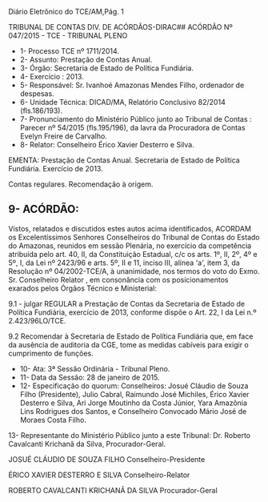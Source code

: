 Diário Eletrônico do TCE/AM,Pág. 1

TRIBUNAL DE CONTAS DIV. DE ACÓRDÃOS-DIRAC## ACÓRDÃO Nº 047/2015 - TCE - TRIBUNAL PLENO

- 1- Processo TCE nº 1711/2014.
- 2- Assunto: Prestação de Contas Anual.
- 3- Órgão: Secretaria de Estado de Política Fundiária.
- 4- Exercício : 2013.
- 5- Responsável: Sr. Ivanhoé Amazonas Mendes Filho, ordenador de despesas.
- 6- Unidade Técnica: DICAD/MA, Relatório Conclusivo 82/2014 (fls.186/193).
- 7-  Pronunciamento  do  Ministério  Público  junto  ao  Tribunal  de  Contas :  Parecer  nº 54/2015 (fls.195/196), da lavra da Procuradora de Contas Evelyn Freire de Carvalho.
- 8- Relator: Conselheiro Érico Xavier Desterro e Silva.

EMENTA: Prestação de Contas Anual. Secretaria de Estado de Política Fundiária. Exercício de 2013.

Contas regulares. Recomendação à origem.

## 9- ACÓRDÃO:

Vistos, relatados e discutidos estes autos acima identificados,  ACORDAM os Excelentíssimos  Senhores  Conselheiros do Tribunal de Contas do Estado do Amazonas, reunidos em sessão Plenária, no exercício da competência atribuída pelo  art. 40, II, da Constituição Estadual, c/c os arts. 1º, II, 2º, 4º e 5º, I, da Lei nº 2423/96 e arts. 5º, II e 11, inciso III, alínea 'a', item 3, da Resolução nº 04/2002-TCE/A, à unanimidade, nos termos do voto do Exmo. Sr. Conselheiro Relator , em consonância com os posicionamentos exarados pelos Órgãos Técnico e Ministerial:

9.1 - julgar REGULAR a Prestação de Contas da Secretaria de Estado de Política  Fundiária,  exercício  de  2013,  conforme  dispõe  o  Art.  22,  I  da  Lei  n.º  2.423/96LO/TCE.

9.2 Recomendar à Secretaria de Estado de Política Fundiária que, em face da ausência de auditoria da CGE, tome as medidas cabíveis para exigir o cumprimento de funções.

- 10- Ata: 3ª Sessão Ordinária - Tribunal Pleno.
- 11- Data da Sessão: 28 de janeiro de 2015.
- 12- Especificação do quorum: Conselheiros: Josué Cláudio de Souza Filho (Presidente), Julio Cabral, Raimundo José Michiles, Érico Xavier Desterro e Silva, Ari Jorge Moutinho da Costa Júnior, Yara Amazônia Lins Rodrigues dos Santos, e Conselheiro Convocado Mário José de Moraes Costa Filho.

13- Representante do Ministério Público junto a este Tribunal: Dr. Roberto Cavalcanti Krichanã da Silva, Procurador-Geral.

JOSUÉ CLÁUDIO DE SOUZA FILHO Conselheiro-Presidente

ÉRICO XAVIER DESTERRO E SILVA Conselheiro-Relator

ROBERTO CAVALCANTI KRICHANÃ DA SILVA Procurador-Geral